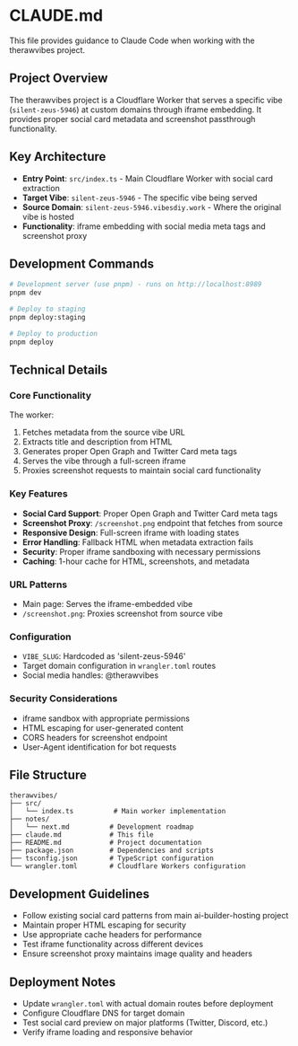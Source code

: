 # CLAUDE.md

This file provides guidance to Claude Code when working with the therawvibes project.

## Project Overview

The therawvibes project is a Cloudflare Worker that serves a specific vibe (`silent-zeus-5946`) at custom domains through iframe embedding. It provides proper social card metadata and screenshot passthrough functionality.

## Key Architecture

- **Entry Point**: `src/index.ts` - Main Cloudflare Worker with social card extraction
- **Target Vibe**: `silent-zeus-5946` - The specific vibe being served
- **Source Domain**: `silent-zeus-5946.vibesdiy.work` - Where the original vibe is hosted
- **Functionality**: iframe embedding with social media meta tags and screenshot proxy

## Development Commands

```bash
# Development server (use pnpm) - runs on http://localhost:8989
pnpm dev

# Deploy to staging
pnpm deploy:staging

# Deploy to production
pnpm deploy
```

## Technical Details

### Core Functionality

The worker:
1. Fetches metadata from the source vibe URL
2. Extracts title and description from HTML
3. Generates proper Open Graph and Twitter Card meta tags
4. Serves the vibe through a full-screen iframe
5. Proxies screenshot requests to maintain social card functionality

### Key Features

- **Social Card Support**: Proper Open Graph and Twitter Card meta tags
- **Screenshot Proxy**: `/screenshot.png` endpoint that fetches from source
- **Responsive Design**: Full-screen iframe with loading states
- **Error Handling**: Fallback HTML when metadata extraction fails
- **Security**: Proper iframe sandboxing with necessary permissions
- **Caching**: 1-hour cache for HTML, screenshots, and metadata

### URL Patterns

- Main page: Serves the iframe-embedded vibe
- `/screenshot.png`: Proxies screenshot from source vibe

### Configuration

- `VIBE_SLUG`: Hardcoded as 'silent-zeus-5946'
- Target domain configuration in `wrangler.toml` routes
- Social media handles: @therawvibes

### Security Considerations

- iframe sandbox with appropriate permissions
- HTML escaping for user-generated content
- CORS headers for screenshot endpoint
- User-Agent identification for bot requests

## File Structure

```
therawvibes/
├── src/
│   └── index.ts          # Main worker implementation
├── notes/
│   └── next.md          # Development roadmap
├── claude.md            # This file
├── README.md            # Project documentation
├── package.json         # Dependencies and scripts
├── tsconfig.json        # TypeScript configuration
└── wrangler.toml        # Cloudflare Workers configuration
```

## Development Guidelines

- Follow existing social card patterns from main ai-builder-hosting project
- Maintain proper HTML escaping for security
- Use appropriate cache headers for performance
- Test iframe functionality across different devices
- Ensure screenshot proxy maintains image quality and headers

## Deployment Notes

- Update `wrangler.toml` with actual domain routes before deployment
- Configure Cloudflare DNS for target domain
- Test social card preview on major platforms (Twitter, Discord, etc.)
- Verify iframe loading and responsive behavior
